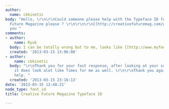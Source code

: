 ```yaml
---
author:
  name: cbkinetic
body: "Hello, \r\n\r\nCould someone please help with the Typeface ID found in the:\r\nCreative
  Future Magazine please ? \r\n\r\n\r\n[[http://creativefuturemag.com/wp-content/uploads/2012/05/slide8.png]]\r\n\r\n\r\n[[http://creativefuturemag.com/wp-content/uploads/2012/05/slide6.png]]\r\n\r\n\r\n\r\nThank
  you "
comments:
- author:
    name: Ryuk
  body: I can be totally wrong but to me, looks like [[http://www.myfonts.com/search/times|Times]].
  created: '2013-03-15 13:06:08'
- author:
    name: cbkinetic
  body: "\r\nThank you for your fast response, after looking at your suggestion -
    it does look alot like Times for me as well. \r\n\r\nThank you again for your
    help. "
  created: '2013-03-15 23:16:13'
date: '2013-03-15 12:48:21'
node_type: font_id
title: Creative Future Magazine Typeface ID

---
```

